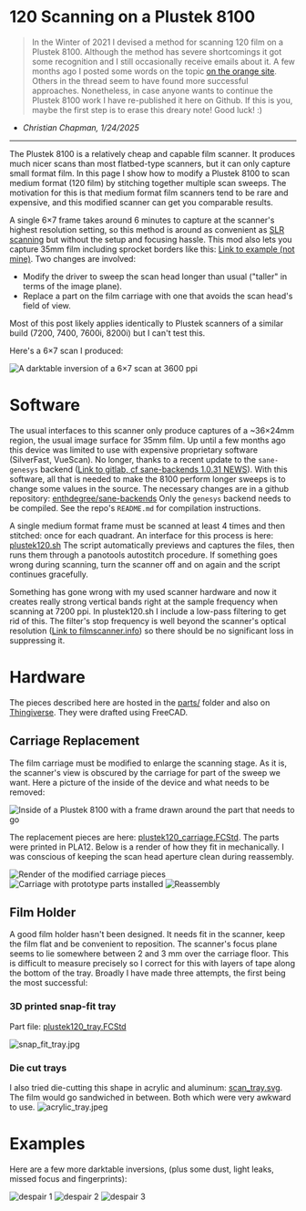 # 120 Scanning on a Plustek 8100 

> In the Winter of 2021 I devised a method for scanning 120 film on a Plustek 8100. Although the method has severe shortcomings it got some recognition and I still occasionally receive emails about it. A few months ago I posted some words on the topic [on the orange site](https://news.ycombinator.com/item?id=42308234#42311993). Others in the thread seem to have found more successful approaches. Nonetheless, in case anyone wants to continue the Plustek 8100 work I have re-published it here on Github. If this is you, maybe the first step is to erase this dreary note! Good luck! :) 

- *Christian Chapman, 1/24/2025*

----------

The Plustek 8100 is a relatively cheap and capable film scanner. 
It produces much nicer scans than most flatbed-type scanners, but it can only capture small format film. 
In this page I show how to modify a Plustek 8100 to scan medium format (120 film) by stitching together multiple scan sweeps. 
The motivation for this is that medium format film scanners tend to be rare and expensive, and this modified scanner can get you comparable results.

A single 6×7 frame takes around 6 minutes to capture at the scanner's highest resolution setting, so this method is around as convenient as [SLR scanning](http://natephotographic.com/dslr-film-scanning-perfect-color-negatives/) but without the setup and focusing hassle. 
This mod also lets you capture 35mm film including sprocket borders like this: [Link to example (not mine)](https://assets.community.lomography.com/bb/e70cb4366cf12652753c46bb747129e4ef0608/1216x821x2.jpg?auth=5bc244b9d1e883add291ea8a5ce2ab082d427a14). 
Two changes are involved:

 - Modify the driver to sweep the scan head longer than usual ("taller" in terms of the image plane).
 - Replace a part on the film carriage with one that avoids the scan head's field of view.

Most of this post likely applies identically to Plustek scanners of a similar build (7200, 7400, 7600i, 8200i) but I can't test this.

Here's a 6×7 scan I produced: 

![A darktable inversion of a 6×7 scan at 3600 ppi](images/benches.jpeg)

# Software

The usual interfaces to this scanner only produce captures of a ~36×24mm region, the usual image surface for 35mm film.
Up until a few months ago this device was limited to use with expensive proprietary software (SilverFast, VueScan). 
No longer, thanks to a recent update to the `sane-genesys` backend ([Link to gitlab, cf sane-backends 1.0.31 NEWS](https://gitlab.com/sane-project/backends/-/blob/master/NEWS)). 
With this software, all that is needed to make the 8100 perform longer sweeps is to change some values in the source.
The necessary changes are in a github repository: [enthdegree/sane-backends](code/sane-backends) 
Only the `genesys` backend needs to be compiled. See the repo's `README.md` for compilation instructions.

A single medium format frame must be scanned at least 4 times and then stitched: once for each quadrant. 
An interface for this process is here: [plustek120.sh](code/plustek120.sh) 
The script automatically previews and captures the files, then runs them through a panotools autostitch procedure.
If something goes wrong during scanning, turn the scanner off and on again and the script continues gracefully.
 
Something has gone wrong with my used scanner hardware and now it creates really strong vertical bands right at the sample frequency when scanning at 7200 ppi. 
In plustek120.sh I include a low-pass filtering to get rid of this. 
The filter's stop frequency is well beyond the scanner's optical resolution ([Link to filmscanner.info](https://www.filmscanner.info/en/PlustekOpticFilm8100.html)) so there should be no significant loss in suppressing it. 

# Hardware

The pieces described here are hosted in the [parts/](parts/) folder and also on [Thingiverse](https://www.Thingiverse.com/thing:4726748).
They were drafted using FreeCAD.

## Carriage Replacement
The film carriage must be modified to enlarge the scanning stage. 
As it is, the scanner's view is obscured by the carriage for part of the sweep we want. 
Here a picture of the inside of the device and what needs to be removed: 

![Inside of a Plustek 8100 with a frame drawn around the part that needs to go](images/bad_part.jpeg)

The replacement pieces are here: [plustek120_carriage.FCStd](parts/plustek120_carriage.FCStd).
The parts were printed in PLA12.
Below is a render of how they fit in mechanically.
I was conscious of keeping the scan head aperture clean during reassembly. 

![Render of the modified carriage pieces](images/render.png)
![Carriage with prototype parts installed](images/replaced_carrier_uninstalled.jpeg)
![Reassembly](images/replaced_carrier.jpeg)

## Film Holder
A good film holder hasn't been designed.
It needs fit in the scanner, keep the film flat and be convenient to reposition.
The scanner's focus plane seems to lie somewhere between 2 and 3 mm over the carriage floor.
This is difficult to measure precisely so I correct for this with layers of tape along the bottom of the tray. 
Broadly I have made three attempts, the first being the most successful:

### 3D printed snap-fit tray 
Part file: [plustek120_tray.FCStd](parts/plustek120_tray.FCStd)

![snap_fit_tray.jpg](images/snap_fit_tray.jpg)

### Die cut trays
I also tried die-cutting this shape in acrylic and aluminum: [scan_tray.svg](parts/scan_tray.svg).
The film would go sandwiched in between.
Both which were very awkward to use.
![acrylic_tray.jpeg](images/acrylic_tray.jpeg) 

# Examples

Here are a few more darktable inversions, (plus some dust, light leaks, missed focus and fingerprints):

![despair 1](images/despair_1.jpeg)
![despair 2](images/despair_2.jpeg)
![despair 3](images/despair_3.jpeg)
